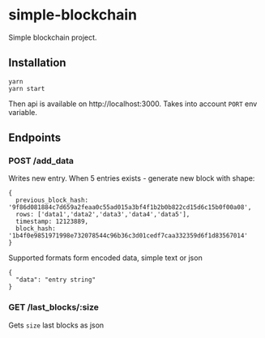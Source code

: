 # simple-blockchain

Simple blockchain project.

## Installation

```
yarn
yarn start
```

Then api is available on http://localhost:3000. Takes into account `PORT` env variable.

## Endpoints

### POST /add_data
Writes new entry. When 5 entries exists - generate new block with shape:
```
{
  previous_block_hash: '9f86d081884c7d659a2feaa0c55ad015a3bf4f1b2b0b822cd15d6c15b0f00a08',
  rows: ['data1','data2','data3','data4','data5'],
  timestamp: 12123889,
  block_hash: '1b4f0e9851971998e732078544c96b36c3d01cedf7caa332359d6f1d83567014'
}
```

Supported formats form encoded data, simple text or json
```
{
  "data": "entry string"
}
```

### GET /last_blocks/:size
Gets `size` last blocks as json
